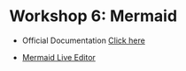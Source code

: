 # Workshop 6: Mermaid

* Official Documentation
[Click here](https://mermaid.js.org/intro/)

* [Mermaid Live Editor](https://mermaid.live/)
